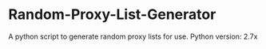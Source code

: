 # Random-Proxy-List-Generator
A python script to generate random proxy lists for use. Python version: 2.7x
